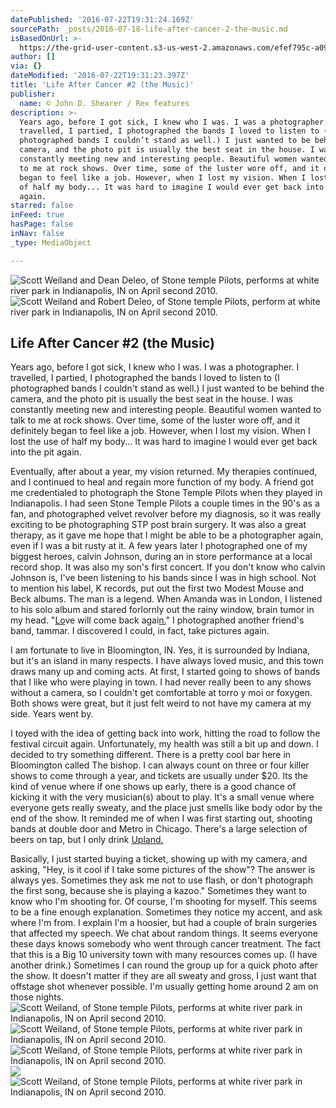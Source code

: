 ```yaml
---
datePublished: '2016-07-22T19:31:24.169Z'
sourcePath: _posts/2016-07-18-life-after-cancer-2-the-music.md
isBasedOnUrl: >-
  https://the-grid-user-content.s3-us-west-2.amazonaws.com/efef795c-a095-4bbf-969a-9d9418fb98c2.jpg
author: []
via: {}
dateModified: '2016-07-22T19:31:23.397Z'
title: 'Life After Cancer #2 (the Music)'
publisher:
  name: © John D. Shearer / Rex features
description: >-
  Years ago, before I got sick, I knew who I was. I was a photographer. I
  travelled, I partied, I photographed the bands I loved to listen to (I
  photographed bands I couldn’t stand as well.) I just wanted to be behind the
  camera, and the photo pit is usually the best seat in the house. I was
  constantly meeting new and interesting people. Beautiful women wanted to talk
  to me at rock shows. Over time, some of the luster wore off, and it definitely
  began to feel like a job. However, when I lost my vision. When I lost the use
  of half my body... It was hard to imagine I would ever get back into the pit
  again.
starred: false
inFeed: true
hasPage: false
inNav: false
_type: MediaObject

---
```

![Scott Weiland and Dean Deleo, of Stone temple Pilots, performs at white river park in Indianapolis, IN on April second 2010.](https://imgflo.herokuapp.com/graph/vahj1ThiexotieMo/5fdd94393c8fa5cb8bc910f5f4589ece/croprotate.jpg?cropheight=2913&cropwidth=4368&degrees=0&input=https%3A%2F%2Fthe-grid-user-content.s3-us-west-2.amazonaws.com%2F219ab43b-e4df-45ab-83fe-9d694be0b8cf.jpg&x=0&y=0)
![Scott Weiland and Robert Deleo, of Stone temple Pilots, perform at white river park in Indianapolis, IN on April second 2010.](https://s3-us-west-2.amazonaws.com/the-grid-img/p/36d41279bfeff3b4784b3a42cc3fd618ee62fb4b.jpg)

## Life After Cancer \#2 (the Music)

Years ago, before I got sick, I knew who I was. I was a photographer. I travelled, I partied, I photographed the bands I loved to listen to (I photographed bands I couldn't stand as well.) I just wanted to be behind the camera, and the photo pit is usually the best seat in the house. I was constantly meeting new and interesting people. Beautiful women wanted to talk to me at rock shows. Over time, some of the luster wore off, and it definitely began to feel like a job. However, when I lost my vision. When I lost the use of half my body... It was hard to imagine I would ever get back into the pit again.

Eventually, after about a year, my vision returned. My therapies continued, and I continued to heal and regain more function of my body. A friend got me credentialed to photograph the Stone Temple Pilots when they played in Indianapolis. I had seen Stone Temple Pilots a couple times in the 90's as a fan, and photographed velvet revolver before my diagnosis, so it was really exciting to be photographing STP post brain surgery. It was also a great therapy, as it gave me hope that I might be able to be a photographer again, even if I was a bit rusty at it. A few years later I photographed one of my biggest heroes, calvin Johnson, during an in store performance at a local record shop. It was also my son's first concert. If you don't know who calvin Johnson is, I've been listening to his bands since I was in high school. Not to mention his label, K records, put out the first two Modest Mouse and Beck albums. The man is a legend. When Amanda was in London, I listened to his solo album and stared forlornly out the rainy window, brain tumor in my head. "[Lo][0]ve will come back agai[n.][0]" I photographed another friend's band, tammar. I discovered I could, in fact, take pictures again.

I am fortunate to live in Bloomington, IN. Yes, it is surrounded by Indiana, but it's an island in many respects. I have always loved music, and this town draws many up and coming acts. At first, I started going to shows of bands that I like who were playing in town. I had never really been to any shows without a camera, so I couldn't get comfortable at torro y moi or foxygen. Both shows were great, but it just felt weird to not have my camera at my side. Years went by.

I toyed with the idea of getting back into work, hitting the road to follow the festival circuit again. Unfortunately, my health was still a bit up and down. I decided to try something different. There is a pretty cool bar here in Bloomington called The bishop. I can always count on three or four killer shows to come through a year, and tickets are usually under $20\. Its the kind of venue where if one shows up early, there is a good chance of kicking it with the very musician(s) about to play. It's a small venue where everyone gets really sweaty, and the place just smells like body odor by the end of the show. It reminded me of when I was first starting out, shooting bands at double door and Metro in Chicago. There's a large selection of beers on tap, but I only drink [Upland.][1]

Basically, I just started buying a ticket, showing up with my camera, and asking, "Hey, is it cool if I take some pictures of the show"? The answer is always yes. Sometimes they ask me not to use flash, or don't photograph the first song, because she is playing a kazoo." Sometimes they want to know who I'm shooting for. Of course, I'm shooting for myself. This seems to be a fine enough explanation. Sometimes they notice my accent, and ask where I'm from. I explain I'm a hoosier, but had a couple of brain surgeries that affected my speech. We chat about random things. It seems everyone these days knows somebody who went through cancer treatment. The fact that this is a Big 10 university town with many resources comes up. (I have another drink.) Sometimes I can round the group up for a quick photo after the show. It doesn't matter if they are all sweaty and gross, I just want that offstage shot whenever possible. I'm usually getting home around 2 am on those nights.
![Scott Weiland, of Stone temple Pilots, performs at white river park in Indianapolis, IN on April second 2010.](https://s3-us-west-2.amazonaws.com/the-grid-img/p/30125958cd2f3e53f3544429a4d7e3d51a4d9f1f.jpg)
![Scott Weiland, of Stone temple Pilots, performs at white river park in Indianapolis, IN on April second 2010.](https://s3-us-west-2.amazonaws.com/the-grid-img/p/032189b0a565ab2993d5529df13727a7d4654040.jpg)
![Scott Weiland, of Stone temple Pilots, performs at white river park in Indianapolis, IN on April second 2010.](https://s3-us-west-2.amazonaws.com/the-grid-img/p/f18f4407e40f496a0e9b036ee22834c318ab6043.jpg)
![](https://s3-us-west-2.amazonaws.com/the-grid-img/p/6cae220118f0b40449f3e4d1393ddc9b08c7aea6.jpg)
![Scott Weiland, of Stone temple Pilots, performs at white river park in Indianapolis, IN on April second 2010.](https://s3-us-west-2.amazonaws.com/the-grid-img/p/92763f7ceb8f17d7ba9606282dcc49e90d4e43c2.jpg)

[0]: https://www.youtube.com/watch?v=1DCp0U2VuG0 "love will come back again, calvin johnson"
[1]: http://uplandbeer.com/